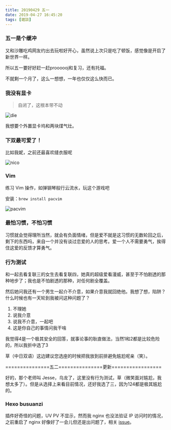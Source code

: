 ```yaml
---
title: 20190429 五一
date: 2019-04-27 16:45:20
tags: [雑談]
---
```


### 五一是个缓冲

又和沙雕吃鸡网友约出去玩啦好开心，虽然说上次只是吃了顿饭，感觉像是开启了新世界一样。

所以五一要好好赶一赶proooooj和复习，还有托福。

不就剩一个月了，这么一想想，一年也仅仅这么快而已。

### 我没有显卡

> 自闭了，这根本带不动

![die](https://i.loli.net/2019/04/27/5cc418c468619.png)

我想要个外置显卡坞和两块煤气灶。

### 下双最可爱了！

比如我妮，之前还最喜欢缝衣服呢

![nico](https://i.loli.net/2019/04/28/5cc47cff491f2.png)

### Vim

练习 Vim 操作，如弹钢琴般行云流水，玩这个游戏吧

安装：```brew install pacvim```

![pacvim](https://i.loli.net/2019/04/28/5cc4fcf52d601.png)

### 最怕习惯，不怕习惯

习惯就会觉得理所当然，就会有负面情绪，但是爱不就是这习惯的无数轮回之后，剩下的东西吗，来自一个并没有谈过恋爱的人的思考。爱一个人不需要勇气，挨得住这爱的反馈才算勇气。

### 行为测试

和一起去看复联三的女生去看复联四，她真的超级爱看漫威，甚至于不怕剧透的那种地步了；我也是不怕剧透的那种，对任何剧全覆盖。

然后她问我还有一个男生一起介不介意，如果介意我就回绝他。我想了想，陷阱？什么时候也有一天轮到我被问这种问题了？

1. 不理她
2. 说我介意
3. 说我不介意，一起吧
4. 这是你自己的事情问我干啥

我觉得4是一个极其安全的回答，就事论事的耿直做法，当然1和2都是比较危险的，所以我折中选了3

草（中日双语）这边建议您选座的时候把我放到前排避免尴尬呢亲（笑）。

===============五二===============更新=================

好的，那个老师叫 Jesse，乌龙了，这里没有行为测试，草（微笑面对尴尬，我想太多了）。但是从选择上来看目前情况，还好我选了三，因为124都是极其尴尬的。

### Hexo busuanzi

插件好奇怪的问题，UV PV 不显示，然而我 nginx 也没法验证 IP 访问时的情况，之前重启了 nginx 好像好了一会儿但还是出问题了，相关 [issue](https://github.com/Molunerfinn/hexo-theme-melody/issues/86)。